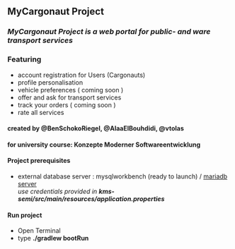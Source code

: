 ## MyCargonaut Project  
### ***MyCargonaut Project is a web portal for public- and ware transport services***  
### Featuring
- account registration for Users (Cargonauts)
- profile personalisation
- vehicle preferences ( coming soon )
- offer and ask for transport services
- track your orders ( coming soon )
- rate all services

#### created by @BenSchokoRiegel, @AlaaElBouhdidi, @vtolas
#### for university course: Konzepte Moderner Softwareentwicklung
#### Project prerequisites
- external database server : mysqlworkbench (ready to launch) / [mariadb server](https://springframework.guru/configuring-spring-boot-for-mariadb/)  
*use credentials provided in **kms-semi/src/main/resources/application.properties*** 
#### Run project
- Open Terminal
- type **./gradlew bootRun**
